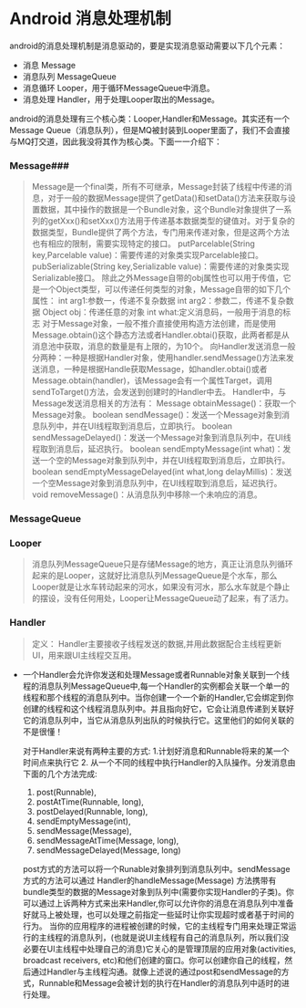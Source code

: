 ﻿# Android 消息处理机制
android的消息处理机制是消息驱动的，要是实现消息驱动需要以下几个元素：

- 消息 Message
- 消息队列  MessageQueue
- 消息循环  Looper，用于循环MessageQueue中消息。
- 消息处理  Handler，用于处理Looper取出的Message。

android的消息处理有三个核心类：Looper,Handler和Message。其实还有一个Message Queue（消息队列），但是MQ被封装到Looper里面了，我们不会直接与MQ打交道，因此我没将其作为核心类。下面一一介绍下：
### Message###
> Message是一个final类，所有不可继承，Message封装了线程中传递的消息，对于一般的数据Message提供了getData()和setData()方法来获取与设置数据，其中操作的数据是一个Bundle对象，这个Bundle对象提供了一系列的getXxx()和setXxx()方法用于传递基本数据类型的键值对。对于复杂的数据类型，Bundle提供了两个方法，专门用来传递对象，但是这两个方法也有相应的限制，需要实现特定的接口。
putParcelable(String key,Parcelable value)：需要传递的对象类实现Parcelable接口。
pubSerializable(String key,Serializable value)：需要传递的对象类实现Serializable接口。
除此之外Message自带的obj属性也可以用于传值，它是一个Object类型，可以传递任何类型的对象，Message自带的如下几个属性：
int arg1:参数一，传递不复杂数据
int arg2：参数二，传递不复杂数据
Object obj：传递任意的对象
int what:定义消息码，一般用于消息的标志
对于Message对象，一般不推介直接使用构造方法创建，而是使用Message.obtain()这个静态方法或者Handler.obtai()获取，此两者都是从消息池中获取，消息的数量是有上限的，为10个。
向Handler发送消息一般分两种：一种是根据Handler对象，使用handler.sendMessage()方法来发送消息，一种是根据Handle获取Message，如handler.obtai()或者Message.obtain(handler)，该Message会有一个属性Target，调用sendToTarget()方法，会发送到创建时的Handler中去。
Handler中，与Message发送消息相关的方法有：
Message obtainMessage()：获取一个Message对象。
boolean sendMessage()：发送一个Message对象到消息队列中，并在UI线程取到消息后，立即执行。
boolean sendMessageDelayed()：发送一个Message对象到消息队列中，在UI线程取到消息后，延迟执行。
boolean sendEmptyMessage(int what)：发送一个空的Message对象到队列中，并在UI线程取到消息后，立即执行。
boolean sendEmptyMessageDelayed(int what,long delayMillis)：发送一个空Message对象到消息队列中，在UI线程取到消息后，延迟执行。
void removeMessage()：从消息队列中移除一个未响应的消息。


### MessageQueue ###

### Looper ###
> 消息队列MessageQueue只是存储Message的地方，真正让消息队列循环起来的是Looper，这就好比消息队列MessageQueue是个水车，那么Looper就是让水车转动起来的河水，如果没有河水，那么水车就是个静止的摆设，没有任何用处，Looper让MessageQueue动了起来，有了活力。
### Handler ###
> 定义： Handler主要接收子线程发送的数据,并用此数据配合主线程更新UI，用来跟UI主线程交互用。

- 一个Handler会允许你发送和处理Message或者Runnable对象关联到一个线程的消息队列MessageQueue中,每一个Handler的实例都会关联一个单一的线程和那个线程的消息队列中。当你创建一个一个新的Handler,它会绑定到你创建的线程和这个线程消息队列中。并且指向好它，它会让消息传递到关联好它的消息队列中，当它从消息队列出队的时候执行它。这里他们的如何关联的不是很懂！

   对于Handler来说有两种主要的方式: 1.计划好消息和Runnable将来的某一个时间点来执行它 2. 从一个不同的线程中执行Handler的入队操作。分发消息由下面的几个方法完成:
   1) post(Runnable),
   2) postAtTime(Runnable, long), 
   3) postDelayed(Runnable, long), 
   4) sendEmptyMessage(int), 
   5) sendMessage(Message), 
   6) sendMessageAtTime(Message, long), 
   7) sendMessageDelayed(Message, long)
   
   post方式的方法可以将一个Runable对象排列到消息队列中。sendMessage方式的方法可以通过 Handler的handleMessage(Message) 方法携带有bundle类型的数据的Message对象到队列中(需要你实现Handler的子类)。你可以通过上诉两种方式来出来Handler,你可以允许你的消息在消息队列中准备好就马上被处理，也可以处理之前指定一些延时让你实现超时或者基于时间的行为。
   当你的应用程序的进程被创建的时候，它的主线程专门用来处理正常运行的主线程的消息队列，(也就是说UI主线程有自己的消息队列，所以我们没必要在UI主线程中处理自己的消息)它关心的是管理顶层的应用对象(activities, broadcast receivers, etc)和他们创建的窗口。你可以创建你自己的线程，然后通过Handler与主线程沟通。就像上述说的通过post和sendMessage的方式，Runnable和Message会被计划的执行在Handler的消息队列中适时的进行处理。






